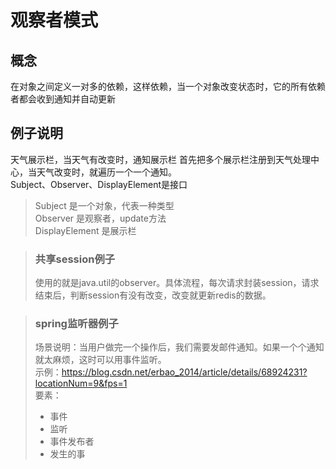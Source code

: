  # 观察者模式
 ## 概念
在对象之间定义一对多的依赖，这样依赖，当一个对象改变状态时，它的所有依赖者都会收到通知并自动更新
 ## 例子说明
天气展示栏，当天气有改变时，通知展示栏
首先把多个展示栏注册到天气处理中心，当天气改变时，就遍历一个一个通知。<br>
Subject、Observer、DisplayElement是接口
 > Subject 是一个对象，代表一种类型 <br>
 > Observer 是观察者，update方法<br>
 > DisplayElement 是展示栏
 
 > ### 共享session例子
 > 使用的就是java.util的observer。具体流程，每次请求封装session，请求结束后，判断session有没有改变，改变就更新redis的数据。
 
 > ### spring监听器例子
 > 场景说明：当用户做完一个操作后，我们需要发邮件通知。如果一个个通知就太麻烦，这时可以用事件监听。<br>
 > 示例：https://blog.csdn.net/erbao_2014/article/details/68924231?locationNum=9&fps=1 <br>
 > 要素：
 > - 事件
 > - 监听
 > - 事件发布者
 > - 发生的事